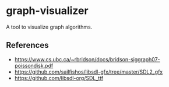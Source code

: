 # graph-visualizer
A tool to visualize graph algorithms.

## References

* https://www.cs.ubc.ca/~rbridson/docs/bridson-siggraph07-poissondisk.pdf
* https://github.com/sailfishos/libsdl-gfx/tree/master/SDL2_gfx
* https://github.com/libsdl-org/SDL_ttf